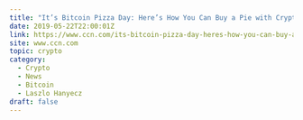 ```yaml
---
title: "It’s Bitcoin Pizza Day: Here’s How You Can Buy a Pie with Crypto"
date: 2019-05-22T22:00:01Z
link: https://www.ccn.com/its-bitcoin-pizza-day-heres-how-you-can-buy-a-pie-with-crypto?utm_medium=RSS&utm_source=hune
site: www.ccn.com
topic: crypto
category:
  - Crypto
  - News
  - Bitcoin
  - Laszlo Hanyecz
draft: false
---
```


